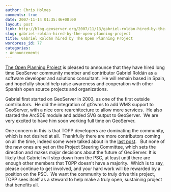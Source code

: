 ```yaml
---
author: Chris Holmes
comments: true
date: 2007-11-14 01:35:46+00:00
layout: post
link: http://blog.geoserver.org/2007/11/13/gabriel-roldan-hired-by-the-open-planning-project/
slug: gabriel-roldan-hired-by-the-open-planning-project
title: Gabriel Roldán hired by The Open Planning Project
wordpress_id: 77
categories:
- Announcements
---
```


[The Open Planning Project](http://topp.openplans.org) is pleased to announce that they have hired long time GeoServer community member and contributor Gabriel Roldán as a software developer and solutions consultant.  He will remain based in Spain, and hopefully should help raise awareness and cooperation with other Spanish open source projects and organizations.

Gabriel first started on GeoServer in 2003, as one of the first outside contributors.  He did the integration of gt2wms to add WMS support to GeoServer, with a nice core rearchitecture to allow more services.  He also started the ArcSDE module and added SVG output to GeoServer.  We are very excited to have him soon working full time on GeoServer.

One concern in this is that TOPP developers are dominating the community, which is not desired at all.  Thankfully there are more contributors coming on all the time, indeed some were talked about in the [last post](http://blog.geoserver.org/2007/11/09/geoserver-community-happenings/).   But none of the new ones are yet on the Project Steering Committee, which sets the direction and makes major decisions about the future of GeoServer. It is likely that Gabriel will step down from the PSC, at least until there are enough other members that TOPP doesn't have a majority.  Which is to say, please continue to get involved, and your hard work will be rewarded by a position on the PSC.  We want the community to truly drive this project, TOPP sees itself as a steward to help make a truly open, sustaining project that benefits all.
